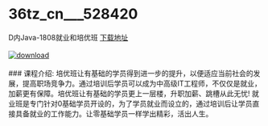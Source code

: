 # 36tz_cn___528420
D内Java-1808就业和培优班
[下载地址](http://www.36tz.cn/article/528420 "下载地址")
<br/></br>[![download](http://36tz.cn/muke_img/2019_11_356-11-300x200.jpg "下载地址")](http://www.36tz.cn/article/528420 "下载地址")
<br/></br>### 课程介绍:
培优班让有基础的学员得到进一步的提升，以便适应当前社会的发展，提高职场竞争力。通过培训后学员可以成为中高级IT工程师，不仅仅是就业，加薪更有保障。培优班让有基础的学员更上一层楼，升职加薪、跳槽从此无忧!
就业班是专门针对0基础学员开设的，为了学员就业而设立的，通过培训后让学员直接具备就业的工作能力。让零基础学员一样学出精彩，活出人生。


 
